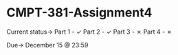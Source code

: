 # CMPT-381-Assignment4

Current status->
	Part 1 - ✓
	Part 2 - ✓
	Part 3 - ✗
	Part 4 - ✗

Due-> December 15 @ 23:59
